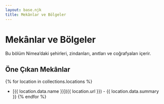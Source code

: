 ```yaml
---
layout: base.njk
title: Mekânlar ve Bölgeler
---
```


# Mekânlar ve Bölgeler

Bu bölüm Nimea’daki şehirleri, zindanları, anıtları ve coğrafyaları içerir.

## Öne Çıkan Mekânlar

{% for location in collections.locations %}
- [{{ location.data.name }}]({{ location.url }}) - {{ location.data.summary }}
{% endfor %}
